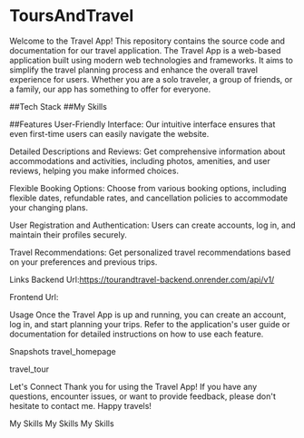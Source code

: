 # ToursAndTravel
Welcome to the Travel App! This repository contains the source code and documentation for our travel application. The Travel App is a web-based application built using modern web technologies and frameworks. It aims to simplify the travel planning process and enhance the overall travel experience for users. Whether you are a solo traveler, a group of friends, or a family, our app has something to offer for everyone.

##Tech Stack
##My Skills

##Features
User-Friendly Interface: Our intuitive interface ensures that even first-time users can easily navigate the website.

Detailed Descriptions and Reviews: Get comprehensive information about accommodations and activities, including photos, amenities, and user reviews, helping you make informed choices.

Flexible Booking Options: Choose from various booking options, including flexible dates, refundable rates, and cancellation policies to accommodate your changing plans.

User Registration and Authentication: Users can create accounts, log in, and maintain their profiles securely.

Travel Recommendations: Get personalized travel recommendations based on your preferences and previous trips.

Links
Backend Url:https://tourandtravel-backend.onrender.com/api/v1/

Frontend Url:

Usage
Once the Travel App is up and running, you can create an account, log in, and start planning your trips. Refer to the application's user guide or documentation for detailed instructions on how to use each feature.

Snapshots
travel_homepage

travel_tour

Let's Connect
Thank you for using the Travel App! If you have any questions, encounter issues, or want to provide feedback, please don't hesitate to contact me. Happy travels!

My Skills My Skills My Skills
